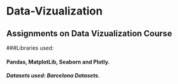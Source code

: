 # Data-Vizualization

## Assignments on Data Vizualization Course
###Libraries used:
#### Pandas, MatplotLib, Seaborn and Plotly.
##### Datasets used: Barcelona Datasets.
